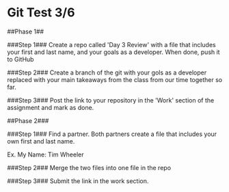 # Git Test 3/6

##Phase 1##

###Step 1###
Create a repo called 'Day 3 Review' with a file that includes your first and last name, and your goals as a developer. When done, push it to GitHub

###Step 2###
Create a branch of the git with your gols as a developer replaced with your main takeaways from the class from our time together so far.

###Step 3###
Post the link to your repository in the 'Work' section of the assignment and mark as done.

##Phase 2###

###Step 1###
Find a partner. Both partners create a file that includes your own first and last name.

Ex. My Name: Tim Wheeler

###Step 2###
Merge the two files into one file in the repo

###Step 3###
Submit the link in the work section.

